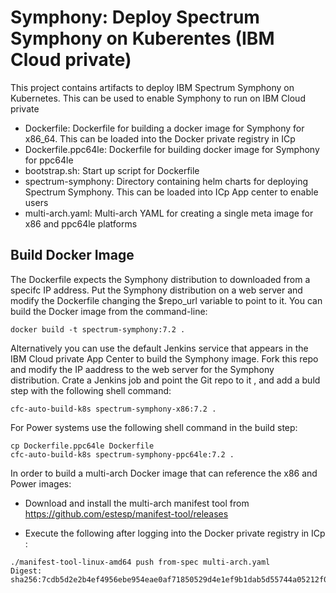 # Symphony: Deploy Spectrum Symphony on Kuberentes (IBM Cloud private)

This project contains artifacts to deploy IBM Spectrum Symphony on Kubernetes. This can be used to enable Symphony to run on IBM Cloud private 

- Dockerfile: Dockerfile for building a docker image for Symphony for x86_64. This can be loaded into the Docker private registry in ICp
- Dockerfile.ppc64le: Dockerfile for building docker image for Symphony for ppc64le
- bootstrap.sh: Start up script for Dockerfile
- spectrum-symphony: Directory containing helm charts for deploying Spectrum Symphony. This can be loaded into ICp App center to enable 
users
- multi-arch.yaml: Multi-arch YAML for creating a single meta image for x86 and ppc64le platforms


Build Docker Image
------------------

The Dockerfile expects the Symphony distribution to downloaded from a specifc IP address. Put the Symphony distribution on a web server and 
modify the Dockerfile changing the $repo_url variable to point to it. You can build the Docker image from the command-line:

```
docker build -t spectrum-symphony:7.2 .
```

Alternatively you can use the default Jenkins service that appears in the IBM Cloud private App Center to build the Symphony image.  Fork this repo and modify the IP aaddress to the web server for the Symphony distribution. Crate a Jenkins job and point the Git repo  to it ,  and add a buld step with the following shell command:


```
cfc-auto-build-k8s spectrum-symphony-x86:7.2 .
```

For Power systems use the following shell command in the build step: 

```
cp Dockerfile.ppc64le Dockerfile
cfc-auto-build-k8s spectrum-symphony-ppc64le:7.2 .
```

In order to build a multi-arch Docker image that can reference the x86 and Power images:

- Download and install the multi-arch manifest tool from https://github.com/estesp/manifest-tool/releases

- Execute the following after logging into the Docker private registry in ICp :

```
./manifest-tool-linux-amd64 push from-spec multi-arch.yaml
Digest: sha256:7cdb5d2e2b4ef4956ebe954eae0af71850529d4e1ef9b1dab5d55744a05212f0
```


